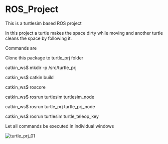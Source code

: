 # ROS_Project
This is a turtlesim based ROS project

In this project a turtle makes the space dirty while moving and another turtle cleans the space by following it.

Commands are

Clone this package to turtle_prj folder

catkin_ws$ mkdir -p /src/turtle_prj

catkin_ws$ catkin build

catkin_ws$ roscore

catkin_ws$ rosrun turtlesim turtlesim_node

catkin_ws$ rosrun turtle_prj turtle_prj_node

catkin_ws$ rosrun turtlesim turtle_teleop_key

Let all commands be executed in individual windows

![turtle_prj_01](https://user-images.githubusercontent.com/81626993/121247342-c4250000-c8bf-11eb-9a34-afd12741d536.png)

